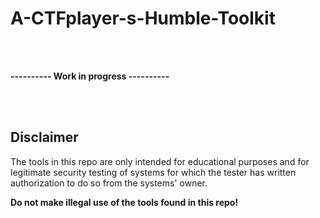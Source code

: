 # A-CTFplayer-s-Humble-Toolkit

<br />
<br />

**---------- Work in progress ----------**

<br />
<br />

## Disclaimer

The tools in this repo are only intended for educational purposes and for legitimate security testing of systems for which the tester has written authorization to do so from the systems' owner. 

**Do not make illegal use of the tools found in this repo!**